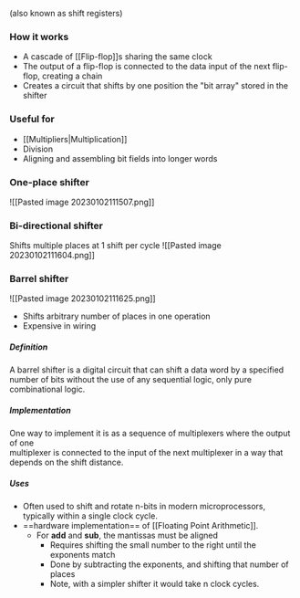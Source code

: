 (also known as shift registers)

### How it works
- A cascade of [[Flip-flop]]s sharing the same clock
- The output of a flip-flop is connected to the data input of the next flip-flop, creating a chain
- Creates a circuit that shifts by one position the "bit array" stored in the shifter

### Useful for
- [[Multipliers|Multiplication]]
- Division
- Aligning and assembling bit fields into longer words

### One-place shifter
![[Pasted image 20230102111507.png]]

### Bi-directional shifter
Shifts multiple places at 1 shift per cycle
![[Pasted image 20230102111604.png]]

### Barrel shifter
![[Pasted image 20230102111625.png]]
- Shifts arbitrary number of places in one operation
- Expensive in wiring

##### Definition
A barrel shifter is a digital circuit that can shift a data word by a specified number of bits without the use of any sequential logic, only pure combinational logic.

##### Implementation
One way to implement it is as a sequence of multiplexers where the output of one  
multiplexer is connected to the input of the next multiplexer in a way that depends on the shift distance.

##### Uses
- Often used to shift and rotate n-bits in modern microprocessors, typically within a single clock cycle.
- ==hardware implementation== of [[Floating Point Arithmetic]].
	- For **add** and **sub**, the mantissas must be aligned
		- Requires shifting the small number to the right until the exponents match
		- Done by subtracting the exponents, and shifting that number of places
		- Note, with a simpler shifter it would take n clock cycles.
